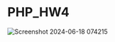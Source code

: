 # PHP_HW4


![Screenshot 2024-06-18 074215](https://github.com/CeriiZedF/PHP_HW4/assets/60105990/4b00dbdb-0a70-49ab-ba58-df435d6b5fc2)
